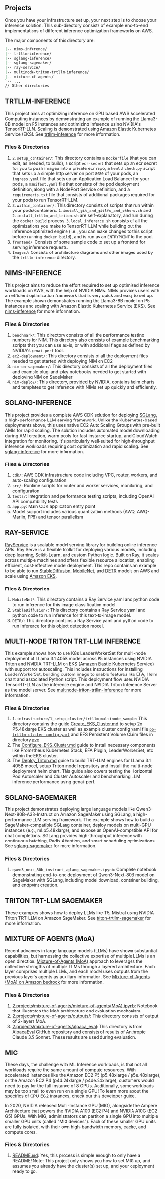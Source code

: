 ## Projects

Once you have your infrastructure set up, your next step is to choose your inference solution. This sub-directory consists of example end-to-end implementations of different inference optimization frameworks on AWS.

The major components of this directory are:
```bash
|-- nims-inference/                      
|-- trtllm-inference/ 
|-- sglang-inference/
|-- sglang-sagemaker/
|-- ray-service/                
|-- multinode-triton-trtllm-inference/
|-- mixture-of-agents/
`-- ...
// Other directories
```

## TRTLLM-INFERENCE

This project aims at optimizing inference on GPU based AWS Accelerated Computing instances by demonstrating an example of running the Llama3-8B model on P5 instances and optimizing inference using NVIDIA's TensorRT-LLM. Scaling is demonstrated using Amazon Elastic Kubernetes Service (EKS).
See [trtllm-inference](https://github.com/aws-samples/awsome-inference/blob/main/trtllm-inference/README.md) for more information.

### Files & Directories
1. `2.setup_container/`: This directory contains a `Dockerfile` (that you can edit, as needed, to build), a script `ecr-secret` that sets up an ecr secret for you to push images into a private ecr repo, a `healthcheck.py` script that sets up a simple http server on port `8080` of your pods, an `ingress.yaml` file that sets up an Application Load Balancer for your pods, a `manifest.yaml` file that consists of the pod deployment definition, along with a NodePort Service definition, and a `requirements.txt` file that consists of additional packages required for your pods to run TensorRT-LLM.
2. `3.within_container/`: This directory consists of scripts that run within your pods/containers. `1.install_git_and_gitlfs_and_others.sh` and `2.install_trtllm_and_triton.sh` are self-explanatory, and run during the `docker build` process. `3.local_inference.sh` consists of all the optimizations you make to TensorRT-LLM while building out the inference optimized engine (i.e., you can make changes to this script before running `docker build`), and is run as an `ENTRYPOINT` to the pod.
3. `frontend/`: Consists of some sample code to set up a frontend for serving inference requests.
4. `Images/`: Consists of architecture diagrams and other images used by the `trtllm-inference` directory.

## NIMS-INFERENCE

This project aims to reduce the effort required to set up optimized inference workloads on AWS, with the help of NVIDIA NIMs. NIMs provides users with an efficient optimization framework that is very quick and easy to set up. The example shown demonstrates running the Llama3-8B model on P5 instances and scaling with Amazon Elastic Kubernetes Service (EKS). See [nims-inference](https://github.com/aws-samples/awsome-inference/blob/main/nims-inference/README.md) for more information.

### Files & Directories
1. `benchmark/`: This directory consists of all the performance testing numbers for NIM. This directory also consists of example benchmarking scripts that you can use as-is, or with additional flags as defined by NVIDIA's `genai-perf` tool.
2. `ec2-deployment/`: This directory consists of all the deployment files needed to get started with deploying NIM on EC2
3. `nim-on-sagemaker/`: This directory consists of all the deployment files and example plug-and-play notebooks needed to get started with deploying NIM on SageMaker
4. `nim-deploy/`: This directory, provided by NVIDIA, contains helm charts and templates to get inference with NIMs set up quickly and efficiently.

## SGLANG-INFERENCE

This project provides a complete AWS CDK solution for deploying [SGLang](https://github.com/sgl-project/sglang), a high-performance LLM serving framework. Unlike the Kubernetes-based deployments above, this uses native EC2 Auto Scaling Groups with pre-built AMIs for rapid scaling. The solution includes automated model downloading during AMI creation, warm pools for fast instance startup, and CloudWatch integration for monitoring. It's particularly well-suited for high-throughput inference workloads requiring cost optimization and rapid scaling. See [sglang-inference](https://github.com/aws-samples/awsome-inference/blob/main/2.projects/sglang-inference/README.md) for more information.

### Files & Directories
1. `cdk/`: AWS CDK infrastructure code including VPC, router, workers, and auto-scaling configuration
2. `src/`: Runtime scripts for router and worker services, monitoring, and configuration
3. `tests/`: Integration and performance testing scripts, including OpenAI API compatibility tests
4. `app.py`: Main CDK application entry point
5. Model support includes various quantization methods (AWQ, AWQ-Marlin, FP8) and tensor parallelism

## RAY-SERVICE

[RayService](https://docs.ray.io/en/latest/serve/index.html) is a scalable model serving library for building online inference APIs. Ray Serve is a flexible toolkit for deploying various models, including deep learning, Scikit-Learn, and custom Python logic. Built on Ray, it scales across multiple machines and offers flexible resource allocation, enabling efficient, cost-effective model deployment. This repo contains an example to be able to run [StableDiffusion](https://huggingface.co/stabilityai/stable-diffusion-2), [MobileNet](https://arxiv.org/abs/1801.04381), and [DETR](https://huggingface.co/docs/transformers/en/model_doc/detr) models on AWS and scale using [Amazon EKS](https://docs.aws.amazon.com/eks/latest/userguide/what-is-eks.html).
</p>

### Files & Directories
1. `MobileNet/`: This directory contains a Ray Service yaml and python code to run inference for this image classification model.
2. `StableDiffusion/`: This directory contains a Ray Service yaml and python code to run inference for this text-to-image model. 
3. `DETR/`: This directory contains a Ray Service yaml and python code to run inference for this object detection model.


## MULTI-NODE TRITON TRT-LLM INFERENCE

This example shows how to use K8s LeaderWorketSet for multi-node deployment of LLama 3.1 405B model across P5 instances using NVIDIA Triton and NVIDIA TRT-LLM on EKS (Amazon Elastic Kubernetes Service) with support for autoscaling. This includes instructions for installing LeaderWorkerSet, building custom image to enable features like EFA, Helm chart and associated Python script. This deployment flow uses NVIDIA TensorRT-LLM as the inference engine and NVIDIA Triton Inference Server as the model server. See [multinode-triton-trtllm-inference](https://github.com/aws-samples/awsome-inference/tree/main/2.projects/multinode-triton-trtllm-inference) for more information.


### Files & Directories
1. `1.infrastructure/1_setup_cluster/trtllm_multinode_sample`: This directory contains the guide [Create_EKS_Cluster.md](/1.infrastructure/1_setup_cluster/multinode-triton-trtllm-inference/Create_EKS_Cluster.md) to setup 2x P5.48xlarge EKS cluster as well as example cluster config yaml file [`p5-trtllm-cluster-config.yaml`](/1.infrastructure/1_setup_cluster/multinode-triton-trtllm-inference/p5-trtllm-cluster-config.yaml) and EFS Persistent Volume Claim files in directory [pvc](/1.infrastructure/1_setup_cluster/multinode-triton-trtllm-inference/pvc)
2. The [Configure_EKS_Cluster.md](https://github.com/aws-samples/awsome-inference/blob/main/2.projects/multinode-triton-trtllm-inference/Configure_EKS_Cluster.md) guide to install necessary components like Prometheus Kubernetes Stack, EFA Plugin, LeaderWorkerSet, etc within the EKS cluster.
3. The [Deploy_Triton.md](https://github.com/aws-samples/awsome-inference/blob/main/2.projects/multinode-triton-trtllm-inference/Deploy_Triton.md) guide to build TRT-LLM engines for LLama 3.1 405B model, setup Triton model repository and install the multi-node deployment helm chart. This guide also covers testing the Horizontal Pod Autoscaler and Cluster Autoscaler and benchmarking LLM inference performance using genai-perf.

## SGLANG-SAGEMAKER

This project demonstrates deploying large language models like Qwen3-Next-80B-A3B-Instruct on Amazon SageMaker using SGLang, a high-performance LLM serving framework. The example shows how to build a SageMaker-compatible SGLang container, deploy models on multi-GPU instances (e.g., ml.p5.48xlarge), and expose an OpenAI-compatible API for chat completions. SGLang provides high-throughput inference with continuous batching, Radix Attention, and smart scheduling optimizations. See [sglang-sagemaker](https://github.com/aws-samples/awsome-inference/blob/main/2.projects/sglang-sagemaker/README.md) for more information.

### Files & Directories
1. `qwen3_next_80b_instruct_sglang_sagemaker.ipynb`: Complete notebook demonstrating end-to-end deployment of Qwen3-Next-80B model on SageMaker with SGLang, including model download, container building, and endpoint creation.

## TRITON TRT-LLM SAGEMAKER

These examples shows how to deploy LLMs like T5, Mistral using NVIDIA Triton TRT-LLM on Amazon SageMaker. See [triton-trtllm-sagemaker](2.projects/triton-trtllm-sagemaker) for more information.

## MIXTURE OF AGENTS (MoA)

Recent advances in large language models (LLMs) have shown substantial capabilities, but harnessing the collective expertise of multiple LLMs is an open direction. [Mixture-of-Agents (MoA)](https://github.com/togethercomputer/MoA) approach to leverages the collective strengths of multiple LLMs through a layered architecture. Each layer comprises multiple LLMs, and each model uses outputs from the previous layer's agents as auxiliary information. See [Mixture-of-Agents (MoA) on Amazon bedrock](/2.projects/mixture-of-agents) for more information.

### Files & Directories
1. [2.projects/mixture-of-agents/mixture-of-agents(MoA).ipynb](/2.projects/mixture-of-agents/mixture-of-agents(MoA).ipynb): Notebook that illustrates the MoA architecture and evaluation mechanism.
2. [2.projects/mixture-of-agents/outputs/](/2.projects/mixture-of-agents/outputs/): This directory consists of output of 2-layers MoA.
3. [2.projects/mixture-of-agents/alpaca_eval](/2.projects/mixture-of-agents/alpaca_eval/): This directory is from AlpacaEval GitHub repository and consists of results of Anthropic Claude 3.5 Sonnet. These results are used during evaluation.

## MIG
These days, the challenge with ML Inference workloads, is that not all workloads require the same amount of compute resources. With accelerated instances like the Amazon EC2 P5 (p5.48xlarge / p5e.48xlarge), or the Amazon EC2 P4 (p4d.24xlarge / p4de.24xlarge), customers would need to pay for the full instance of 8 GPUs. Additionally, some workloads may be too small to even run on a single GPU! To learn more about the specifics of GPU EC2 instances, check out this developer guide.

In 2020, NVIDIA released Multi-Instance GPU (MIG), alongside the Ampere Architecture that powers the NVIDIA A100 (EC2 P4) and NVIDIA A10G (EC2 G5) GPUs. With MIG, administrators can partition a single GPU into multiple smaller GPU units (called “MIG devices”). Each of these smaller GPU units are fully isolated, with their own high-bandwidth memory, cache, and compute cores.

### Files & Directories
1. [README.md](https://github.com/aws-samples/awsome-inference/blob/main/2.projects/mig-gpu-partitioning/README.md): Yes, this process is simple enough to only have a README! Note: This project only shows you how to set MIG up, and assumes you already have the cluster(s) set up, and your deployment ready to go.



